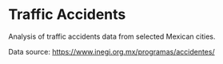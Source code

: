 # Traffic Accidents


Analysis of traffic accidents data from selected Mexican cities. 

Data source: https://www.inegi.org.mx/programas/accidentes/
